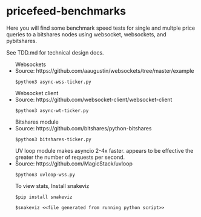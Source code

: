 # pricefeed-benchmarks

Here you will find some benchmark speed tests for single and multple price queries to a bitshares
nodes using websocket, websockets, and pybitshares.

See TDD.md for technical design docs. 

<ul>
Websockets
<li> Source: https://github.com/aaugustin/websockets/tree/master/example

`$python3 async-wss-ticker.py`
</ul>

<ul>
Websocket client
<li> Source: https://github.com/websocket-client/websocket-client

`$python3 async-wt-ticker.py`
</ul>

<ul>
Bitshares module
<li> Source: https://github.com/bitshares/python-bitshares

`$python3 bitshares-ticker.py`
</ul>

<ul>
UV loop module makes asyncio 2-4x faster. appears to be effective the greater the number of requests per second. 
<li> Source: https://github.com/MagicStack/uvloop

`$python3 uvloop-wss.py`
</ul>

<ul>To view stats, Install snakeviz

`$pip install snakeviz`

`$snakeviz <<file generated from running python script>>`


